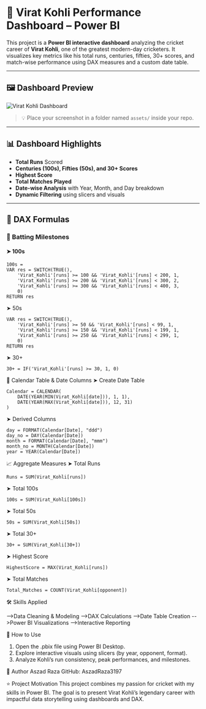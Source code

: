 # 🏏 Virat Kohli Performance Dashboard – Power BI

This project is a **Power BI interactive dashboard** analyzing the cricket career of **Virat Kohli**, one of the greatest modern-day cricketers. It visualizes key metrics like his total runs, centuries, fifties, 30+ scores, and match-wise performance using DAX measures and a custom date table.

---

## 🖼️ Dashboard Preview

![Virat Kohli Dashboard](<img width="999" height="556" alt="Image" src="https://github.com/user-attachments/assets/41b34308-6995-49c7-bb5e-c14b0494809a" />)

> 💡 Place your screenshot in a folder named `assets/` inside your repo.

---

## 📊 Dashboard Highlights

- **Total Runs** Scored
- **Centuries (100s), Fifties (50s), and 30+ Scores**
- **Highest Score**
- **Total Matches Played**
- **Date-wise Analysis** with Year, Month, and Day breakdown
- **Dynamic Filtering** using slicers and visuals

---

## 🧠 DAX Formulas

### 🎯 Batting Milestones

#### ➤ 100s
```dax
100s = 
VAR res = SWITCH(TRUE(),
    'Virat_Kohli'[runs] >= 100 && 'Virat_Kohli'[runs] < 200, 1,
    'Virat_Kohli'[runs] >= 200 && 'Virat_Kohli'[runs] < 300, 2,
    'Virat_Kohli'[runs] >= 300 && 'Virat_Kohli'[runs] < 400, 3,
    0)
RETURN res
```
➤ 50s
```50s = 
VAR res = SWITCH(TRUE(),
    'Virat_Kohli'[runs] >= 50 && 'Virat_Kohli'[runs] < 99, 1,
    'Virat_Kohli'[runs] >= 150 && 'Virat_Kohli'[runs] < 199, 1,
    'Virat_Kohli'[runs] >= 250 && 'Virat_Kohli'[runs] < 299, 1,
    0)
RETURN res
```

➤ 30+
```
30+ = IF('Virat_Kohli'[runs] >= 30, 1, 0)
```

📅 Calendar Table & Date Columns
➤ Create Date Table
```
Calendar = CALENDAR(
    DATE(YEAR(MIN(Virat_Kohli[date])), 1, 1),
    DATE(YEAR(MAX(Virat_Kohli[date])), 12, 31)
)
```
➤ Derived Columns
```
day = FORMAT(Calendar[Date], "ddd")
day_no = DAY(Calendar[Date])
month = FORMAT(Calendar[Date], "mmm")
month_no = MONTH(Calendar[Date])
year = YEAR(Calendar[Date])
```
📈 Aggregate Measures
➤ Total Runs
```
Runs = SUM(Virat_Kohli[runs])
```
➤ Total 100s
```
100s = SUM(Virat_Kohli[100s])
```
➤ Total 50s
```
50s = SUM(Virat_Kohli[50s])
```
➤ Total 30+
```
30+ = SUM(Virat_Kohli[30+])
```
➤ Highest Score
```
HighestScore = MAX(Virat_Kohli[runs])
```
➤ Total Matches
```
Total_Matches = COUNT(Virat_Kohli[opponent])
```

🛠️ Skills Applied

-->Data Cleaning & Modeling
-->DAX Calculations
-->Date Table Creation
-->Power BI Visualizations
-->Interactive Reporting

🚀 How to Use
1. Open the .pbix file using Power BI Desktop.
2. Explore interactive visuals using slicers (by year, opponent, format).
3. Analyze Kohli’s run consistency, peak performances, and milestones.

📌 Author
Aszad Raza
GitHub: AszadRaza3197

⭐ Project Motivation
This project combines my passion for cricket with my skills in Power BI. The goal is to present Virat Kohli’s legendary career with impactful data storytelling using dashboards and DAX.
